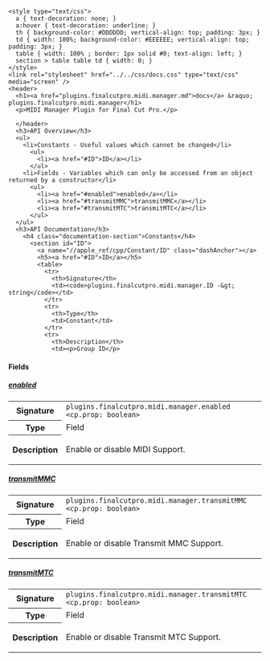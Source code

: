     <style type="text/css">
      a { text-decoration: none; }
      a:hover { text-decoration: underline; }
      th { background-color: #DDDDDD; vertical-align: top; padding: 3px; }
      td { width: 100%; background-color: #EEEEEE; vertical-align: top; padding: 3px; }
      table { width: 100% ; border: 1px solid #0; text-align: left; }
      section > table table td { width: 0; }
    </style>
    <link rel="stylesheet" href="../../css/docs.css" type="text/css" media="screen" />
    <header>
      <h1><a href="plugins.finalcutpro.midi.manager.md">docs</a> &raquo; plugins.finalcutpro.midi.manager</h1>
      <p>MIDI Manager Plugin for Final Cut Pro.</p>

      </header>
      <h3>API Overview</h3>
      <ul>
        <li>Constants - Useful values which cannot be changed</li>
          <ul>
            <li><a href="#ID">ID</a></li>
          </ul>
        <li>Fields - Variables which can only be accessed from an object returned by a constructor</li>
          <ul>
            <li><a href="#enabled">enabled</a></li>
            <li><a href="#transmitMMC">transmitMMC</a></li>
            <li><a href="#transmitMTC">transmitMTC</a></li>
          </ul>
      </ul>
      <h3>API Documentation</h3>
        <h4 class="documentation-section">Constants</h4>
          <section id="ID">
            <a name="//apple_ref/cpp/Constant/ID" class="dashAnchor"></a>
            <h5><a href="#ID">ID</a></h5>
            <table>
              <tr>
                <th>Signature</th>
                <td><code>plugins.finalcutpro.midi.manager.ID -&gt; string</code></td>
              </tr>
              <tr>
                <th>Type</th>
                <td>Constant</td>
              </tr>
              <tr>
                <th>Description</th>
                <td><p>Group ID</p>
</td>
              </tr>
            </table>
          </section>
        <h4 class="documentation-section">Fields</h4>
          <section id="enabled">
            <a name="//apple_ref/cpp/Field/enabled" class="dashAnchor"></a>
            <h5><a href="#enabled">enabled</a></h5>
            <table>
              <tr>
                <th>Signature</th>
                <td><code>plugins.finalcutpro.midi.manager.enabled &lt;cp.prop: boolean&gt;</code></td>
              </tr>
              <tr>
                <th>Type</th>
                <td>Field</td>
              </tr>
              <tr>
                <th>Description</th>
                <td><p>Enable or disable MIDI Support.</p>
</td>
              </tr>
            </table>
          </section>
          <section id="transmitMMC">
            <a name="//apple_ref/cpp/Field/transmitMMC" class="dashAnchor"></a>
            <h5><a href="#transmitMMC">transmitMMC</a></h5>
            <table>
              <tr>
                <th>Signature</th>
                <td><code>plugins.finalcutpro.midi.manager.transmitMMC &lt;cp.prop: boolean&gt;</code></td>
              </tr>
              <tr>
                <th>Type</th>
                <td>Field</td>
              </tr>
              <tr>
                <th>Description</th>
                <td><p>Enable or disable Transmit MMC Support.</p>
</td>
              </tr>
            </table>
          </section>
          <section id="transmitMTC">
            <a name="//apple_ref/cpp/Field/transmitMTC" class="dashAnchor"></a>
            <h5><a href="#transmitMTC">transmitMTC</a></h5>
            <table>
              <tr>
                <th>Signature</th>
                <td><code>plugins.finalcutpro.midi.manager.transmitMTC &lt;cp.prop: boolean&gt;</code></td>
              </tr>
              <tr>
                <th>Type</th>
                <td>Field</td>
              </tr>
              <tr>
                <th>Description</th>
                <td><p>Enable or disable Transmit MTC Support.</p>
</td>
              </tr>
            </table>
          </section>
